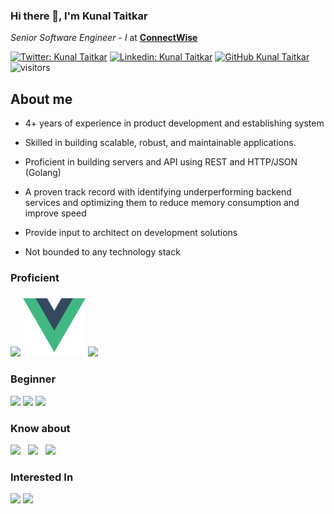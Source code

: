 ### Hi there 👋, I'm Kunal Taitkar

_Senior Software Engineer - I_ at <a href="https://www.connectwise.com/" target="_blank"><b>ConnectWise</b></a>

[![Twitter: Kunal Taitkar](https://img.shields.io/twitter/follow/kunal_taitkar?style=social)](https://twitter.com/kunal_taitkar)
[![Linkedin: Kunal Taitkar](https://img.shields.io/badge/-Kunal%20Taitkar-blue?style=flat-square&logo=Linkedin&logoColor=white&link=https://www.linkedin.com/in/kunal-taitkar-b8770ab2/)](https://www.linkedin.com/in/kunal-taitkar-b8770ab2/)
[![GitHub Kunal Taitkar](https://img.shields.io/github/followers/kunaltaitkar?label=follow&style=socia)](https://github.com/kunaltaitkar)
![visitors](https://visitor-badge.glitch.me/badge?page_id=kunaltaitkar.visitor-badge)

## About me

* 4+ years of experience in product development and establishing system

* Skilled in building scalable, robust, and maintainable applications.

* Proficient in building servers and API using REST and HTTP/JSON (Golang)
  
* A proven track record with identifying underperforming backend services and optimizing them to reduce
  memory consumption and improve speed

* Provide input to architect on development solutions

* Not bounded to any technology stack

### Proficient

<code><a href="https://go.dev/" target="_blank"><img height="100" src="https://www.vectorlogo.zone/logos/golang/golang-official.svg"></a></code>
<code><a href="https://vuejs.org/" target="_blank"><img height="100" src="https://raw.githubusercontent.com/github/explore/80688e429a7d4ef2fca1e82350fe8e3517d3494d/topics/vue/vue.png"></a></code>
<code><a href="https://www.mongodb.com/" target="_blank"><img height="100" src="https://www.vectorlogo.zone/logos/mongodb/mongodb-icon.svg"></a></code>

### Beginner

<code><a href="https://grpc.io/" target="_blank"><img height="100" src="https://www.vectorlogo.zone/logos/grpcio/grpcio-ar21.svg"></a></code>
<code><a href="https://www.docker.com/" target="\_blank"><img height="100" src="https://www.vectorlogo.zone/logos/docker/docker-icon.svg"></a></code>
<code><a href="https://kubernetes.io/" target="_blank"><img height="100" src="https://www.vectorlogo.zone/logos/kubernetes/kubernetes-icon.svg"></a></code>

### Know about
<code><a href="https://about.gitlab.com/stages-devops-lifecycle/continuous-integration/" target="_blank"><img height="100" src="https://www.vectorlogo.zone/logos/gitlab/gitlab-icon.svg"></a></code> &nbsp;
<code><a href="https://www.rabbitmq.com/" target="_blank"><img height="100" src="https://www.vectorlogo.zone/logos/rabbitmq/rabbitmq-icon.svg"></a></code> &nbsp;
<code><a href="https://www.nginx.com/" target="_blank"><img height="100" src="https://www.vectorlogo.zone/logos/nginx/nginx-icon.svg"></a></code>

### Interested In

<code><a href="https://cloud.google.com/" target="_blank"><img height="100" src="https://www.vectorlogo.zone/logos/google_cloud/google_cloud-icon.svg"></a></code>
<code><a href="https://aws.amazon.com/" target="_blank"><img height="100" src="https://www.vectorlogo.zone/logos/amazon_aws/amazon_aws-ar21.svg"></a></code>



